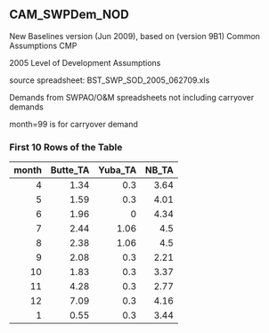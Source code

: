 ## CAM_SWPDem_NOD
New Baselines version (Jun 2009), based on (version 9B1) Common Assumptions CMP

2005 Level of Development Assumptions

source spreadsheet: BST_SWP_SOD_2005_062709.xls



Demands from SWPAO/O&M spreadsheets not including carryover demands

month=99 is for carryover demand

### First 10 Rows of the Table
|   month |   Butte_TA |   Yuba_TA |   NB_TA |
|--------:|-----------:|----------:|--------:|
|       4 |       1.34 |      0.3  |    3.64 |
|       5 |       1.59 |      0.3  |    4.01 |
|       6 |       1.96 |      0    |    4.34 |
|       7 |       2.44 |      1.06 |    4.5  |
|       8 |       2.38 |      1.06 |    4.5  |
|       9 |       2.08 |      0.3  |    2.21 |
|      10 |       1.83 |      0.3  |    3.37 |
|      11 |       4.28 |      0.3  |    2.77 |
|      12 |       7.09 |      0.3  |    4.16 |
|       1 |       0.55 |      0.3  |    3.44 |
